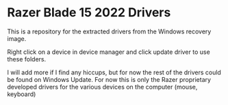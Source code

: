 # Razer Blade 15 2022 Drivers
This is a repository for the extracted drivers from the Windows recovery image.

Right click on a device in device manager and click update driver to use these folders.

I will add more if I find any hiccups, but for now the rest of the drivers could be found on Windows Update. For now this is only the Razer proprietary developed drivers for the various devices on the computer (mouse, keyboard)
